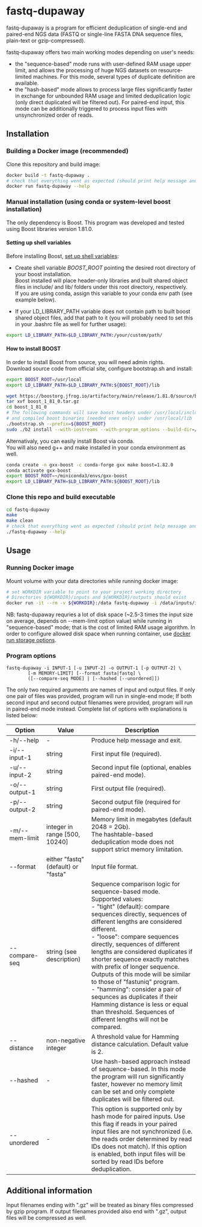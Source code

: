 # fastq-dupaway

fastq-dupaway is a program for efficient deduplication of single-end and paired-end NGS data (FASTQ or single-line FASTA DNA sequence files, plain-text or gzip-compressed).

fastq-dupaway offers two main working modes depending on user's needs:

* the "sequence-based" mode runs with user-defined RAM usage upper limit, and allows the processing of huge NGS datasets on resource-limited machines. For this mode, several types of duplicate definition are available.
* the "hash-based" mode allows to process large files significantly faster in exchange for unbounded RAM usage and limited deduplication logic (only direct duplicated will be filtered out). For paired-end input, this mode can be additionally triggered to process input files with unsynchronized order of reads.

## Installation

### Building a Docker image (recommended)

Clone this repository and build image:

```bash
docker build -t fastq-dupaway .
# check that everything went as expected (should print help message and exit):
docker run fastq-dupaway --help
```

### Manual installation (using conda or system-level boost installation)

The only dependency is Boost. This program was developed and tested using Boost libraries version 1.81.0.

#### Setting up shell variables

Before installing Boost, <ins>set up shell variables</ins>:

* Create shell variable <i>BOOST_ROOT</i> pointing the desired root directory of your boost installation.<br>
Boost installed will place header-only libraries and built shared object files in include/ and lib/ folders under this root directory, respectively.<br>
If you are using conda, assign this variable to your conda env path (see example below).

* If your LD_LIBRARY_PATH variable does not contain path to built boost shared object files, add that path to it (you will probably need to set this in your .bashrc file as well for further usage):<br>

```bash
export LD_LIBRARY_PATH=$LD_LIBRARY_PATH:/your/custom/path/
```

#### How to install BOOST

In order to install Boost from source, you will need admin rights.<br>
Download source code from official site, configure bootstrap.sh and install:

```bash
export BOOST_ROOT=/usr/local
export LD_LIBRARY_PATH=$LD_LIBRARY_PATH:${BOOST_ROOT}/lib

wget https://boostorg.jfrog.io/artifactory/main/release/1.81.0/source/boost_1_81_0.tar.gz
tar xvf boost_1_81_0.tar.gz
cd boost_1_81_0
# The following commands will save boost headers under /usr/local/include/boost
# and compiled boost binaries (needed ones only) under /usr/local/lib
./bootstrap.sh --prefix=${BOOST_ROOT}
sudo ./b2 install --with-iostreams --with-program_options --build-dir=/tmp/build-boost
```

Alternativaly, you can easily install Boost via conda.<br>
You will also need g++ and make installed in your conda environment as well.

```bash
conda create -n gxx-boost -c conda-forge gxx make boost=1.82.0
conda activate gxx-boost
export BOOST_ROOT=~/miniconda3/envs/gxx-boost
export LD_LIBRARY_PATH=$LD_LIBRARY_PATH:${BOOST_ROOT}/lib
```

### Clone this repo and build executable

```bash
cd fastq-dupaway
make
make clean
# check that everything went as expected (should print help message and exit):
./fastq-dupaway --help
```

## Usage

### Running Docker image

Mount volume with your data directories while running docker image:

```bash
# set WORKDIR variable to point to your project working directory
# Directories ${WORKDIR}/inputs and ${WORKDIR}/outputs should exist
docker run -it --rm -v ${WORKDIR}:/data fastq-dupaway -i /data/inputs/input.fastq -o /data/outputs/output.fastq <other options>
```

NB: fastq-dupaway requries a lot of disk space (~2.5-3 times the input size on average, depends on --mem-limit option value) while running in "sequence-based" mode; that is the cost of limited RAM usage algorithm. In order to configure allowed disk space when running container, use [docker run storage options](https://docs.docker.com/reference/cli/docker/container/run/#storage-opt).

### Program options

```
fastq-dupaway -i INPUT-1 [-u INPUT-2] -o OUTPUT-1 [-p OUTPUT-2] \
        [-m MEMORY-LIMIT] [--format fasta|fastq] \
        ([--compare-seq MODE] | [--hashed [--unordered]])
```

The only two required arguments are names of input and output files. If only one pair of files was provided, program will run in single-end mode; If both second input and second output filenames were provided, program will run in paired-end mode instead. Complete list of options with explanations is listed below:

Option|Value|Description
---|---|---
-h/--help|-|Produce help message and exit.
-i/--input-1|string|First input file (required).
-u/--input-2|string|Second input file (optional, enables paired-end mode).
-o/--output-1|string|First output file (required).
-p/--output-2|string|Second output file (required for paired-end mode).
-m/--mem-limit|integer in range [500, 10240]|Memory limit in megabytes (default 2048 = 2Gb).<br>The hashtable-based deduplication mode does not support strict memory limitation.
--format|either "fastq" (default) or "fasta"|Input file format.
--compare-seq|string (see description)|Sequence comparison logic for sequence-based mode.<br>Supported values:<br>- "tight" (default): compare sequences directly, sequences of different lengths are considered different.<br>- "loose":  compare sequences directly, sequences of different lengths are considered duplicates if shorter sequence exactly matches with prefix of longer sequence. Outputs of this mode will be similar to those of "fastuniq" program.<br>- "hamming": consider a pair of sequnces as duplicates if their Hamming distance is less or equal than threshold. Sequences of different lengths will not be compared.
--distance|non-negative integer|A threshold value for Hamming distance calculation. Default value is 2.
--hashed|-|Use hash-based approach instead of sequence-based. In this mode the program will run significantly faster, however no memory limit can be set and only complete duplicates will be filtered out.
--unordered|-|This option is supported only by hash mode for paired inputs. Use this flag if reads in your paired input files are not synchronized (i.e. the reads order determined by read IDs does not match). If this option is enabled, both input files will be sorted by read IDs before deduplication.


## Additional information

Input filenames ending with ".gz" will be treated as binary files compressed by gzip program. If output filenames provided also end with ".gz", output files will be compressed as well.
